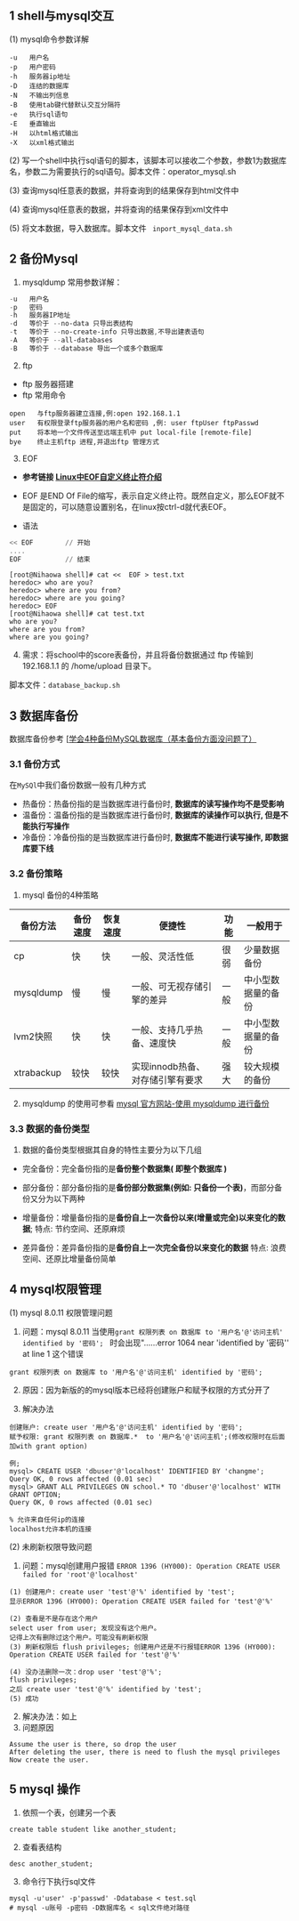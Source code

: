 ## 1 shell与mysql交互

(1) mysql命令参数详解

```shell
-u   用户名
-p   用户密码
-h   服务器ip地址
-D   连结的数据库
-N   不输出列信息
-B   使用tab键代替默认交互分隔符
-e   执行sql语句
-E   垂直输出
-H   以html格式输出
-X   以xml格式输出
```

(2) 写一个shell中执行sql语句的脚本，该脚本可以接收二个参数，参数1为数据库名，参数二为需要执行的sql语句。脚本文件：operator_mysql.sh 

(3) 查询mysql任意表的数据，并将查询到的结果保存到html文件中

(4) 查询mysql任意表的数据，并将查询的结果保存到xml文件中

(5) 将文本数据，导入数据库。脚本文件 ` inport_mysql_data.sh`

## 2 备份Mysql

1. mysqldump 常用参数详解：

```powershell
-u   用户名
-p   密码
-h   服务器IP地址
-d   等价于 --no-data 只导出表结构
-t   等价于 --no-create-info 只导出数据,不导出建表语句
-A   等价于 --all-databases
-B   等价于 --database 导出一个或多个数据库
```

2. ftp 

* ftp 服务器搭建
* ftp 常用命令

```
open   与ftp服务器建立连接,例:open 192.168.1.1
user   有权限登录ftp服务器的用户名和密码 ,例: user ftpUser ftpPasswd
put    将本地一个文件传送至远端主机中 put local-file [remote-file]
bye    终止主机ftp 进程,并退出ftp 管理方式
```

3. EOF

* **参考链接   [Linux中EOF自定义终止符介绍]( https://www.linuxprobe.com/linux-eof-diy.html )**

*  EOF 是END Of File的缩写，表示自定义终止符。既然自定义，那么EOF就不是固定的，可以随意设置别名，在linux按ctrl-d就代表EOF。
* 语法

```powershell
<< EOF        // 开始
....
EOF           // 结束
```

```shell
[root@Nihaowa shell]# cat <<  EOF > test.txt
heredoc> who are you?
heredoc> where are you from?
heredoc> where are you going?
heredoc> EOF
[root@Nihaowa shell]# cat test.txt
who are you?
where are you from?
where are you going?
```

4. 需求：将school中的score表备份，并且将备份数据通过 ftp 传输到 192.168.1.1 的 /home/upload  目录下。

脚本文件：`database_backup.sh `

## 3 数据库备份

数据库备份参考 [[学会4种备份MySQL数据库（基本备份方面没问题了）](https://www.cnblogs.com/SQL888/p/5751631.html)

### 3.1 备份方式

在`MySQl`中我们备份数据一般有几种方式

- 热备份：热备份指的是当数据库进行备份时, **数据库的读写操作均不是受影响** 
- 温备份：温备份指的是当数据库进行备份时, **数据库的读操作可以执行, 但是不能执行写操作** 
- 冷备份：冷备份指的是当数据库进行备份时, **数据库不能进行读写操作, 即数据库要下线**

### 3.2 备份策略

1. mysql 备份的4种策略

| 备份方法   | 备份速度 | 恢复速度 | 便捷性                           | 功能 | 一般用于           |
| ---------- | -------- | -------- | -------------------------------- | ---- | ------------------ |
| cp         | 快       | 快       | 一般、灵活性低                   | 很弱 | 少量数据备份       |
| mysqldump  | 慢       | 慢       | 一般、可无视存储引擎的差异       | 一般 | 中小型数据量的备份 |
| lvm2快照   | 快       | 快       | 一般、支持几乎热备、速度快       | 一般 | 中小型数据量的备份 |
| xtrabackup | 较快     | 较快     | 实现innodb热备、对存储引擎有要求 | 强大 | 较大规模的备份     |

2. mysqldump 的使用可参看 [ mysql 官方网站-使用 mysqldump 进行备份]( https://dev.mysql.com/doc/refman/8.0/en/using-mysqldump.html )

### 3.3 数据的备份类型

1. 数据的备份类型根据其自身的特性主要分为以下几组

* 完全备份：完全备份指的是**备份整个数据集( 即整个数据库 )**
* 部分备份：部分备份指的是**备份部分数据集(例如: 只备份一个表)**，而部分备份又分为以下两种

* 增量备份：增量备份指的是**备份自上一次备份以来(增量或完全)以来变化的数据**;  特点: 节约空间、还原麻烦 

* 差异备份：差异备份指的是**备份自上一次完全备份以来变化的数据** 特点: 浪费空间、还原比增量备份简单

## 4 mysql权限管理

(1) mysql 8.0.11 权限管理问题

1. 问题：mysql 8.0.11 当使用` grant 权限列表 on 数据库 to '用户名'@'访问主机' identified by '密码';  `  时会出现"......error 1064 near 'identified by '密码'' at line 1 这个错误

```shell
grant 权限列表 on 数据库 to '用户名'@'访问主机' identified by '密码';
```

2. 原因：因为新版的的mysql版本已经将创建账户和赋予权限的方式分开了

3. 解决办法

```mysql
创建账户: create user '用户名'@'访问主机' identified by '密码';
赋予权限: grant 权限列表 on 数据库.*  to '用户名'@'访问主机';(修改权限时在后面加with grant option)

例;
mysql> CREATE USER 'dbuser'@'localhost' IDENTIFIED BY 'changme';
Query OK, 0 rows affected (0.01 sec)
mysql> GRANT ALL PRIVILEGES ON school.* TO 'dbuser'@'localhost' WITH GRANT OPTION;
Query OK, 0 rows affected (0.01 sec)

% 允许来自任何ip的连接
localhost允许本机的连接
```

(2) 未刷新权限导致问题

1. 问题：mysql创建用户报错 ` ERROR 1396 (HY000): Operation CREATE USER failed for 'root'@'localhost' `

```
(1) 创建用户: create user 'test'@'%' identified by 'test';
显示ERROR 1396 (HY000): Operation CREATE USER failed for 'test'@'%'

(2) 查看是不是存在这个用户
select user from user; 发现没有这个用户。
记得上次有删除过这个用户。可能没有刷新权限 
(3) 刷新权限后 flush privileges; 创建用户还是不行报错ERROR 1396 (HY000): Operation CREATE USER failed for 'test'@'%'

(4) 没办法删除一次：drop user 'test'@'%';
flush privileges;
之后 create user 'test'@'%' identified by 'test';
(5) 成功
```

2. 解决办法：如上
3. 问题原因

```
Assume the user is there, so drop the user
After deleting the user, there is need to flush the mysql privileges
Now create the user.
```

## 5 mysql 操作

1. 依照一个表，创建另一个表

```mysql
create table student like another_student;
```

2. 查看表结构

```
desc another_student;
```

3. 命令行下执行sql文件

```shell
mysql -u'user' -p'passwd' -Ddatabase < test.sql
# mysql -u账号 -p密码 -D数据库名 < sql文件绝对路径
```



